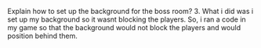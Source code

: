 
Explain how to set up the background for the boss room?
3. What i did was i set up my background so it wasnt blocking the players. So, i ran a code in my game so that the background would not block the players and would position behind them.